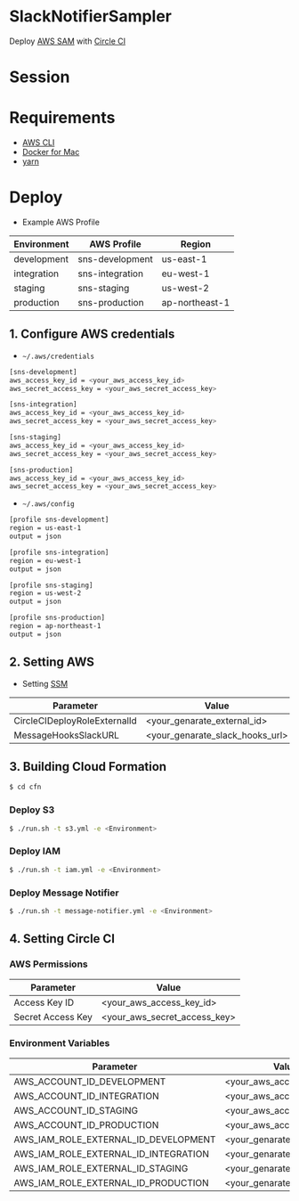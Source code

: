 SlackNotifierSampler
=======

Deploy [AWS SAM](https://github.com/awslabs/serverless-application-model) with [Circle CI](https://circleci.com/?utm_source=Google&utm_medium=SEM&utm_campaign=Search%20Signup%20Branded&utm_content=Search%20Signup%20Branded-Eng-Branded-CircleCI%20(Branded)%20-%20ci&gclid=CjwKCAjw2_LcBRBYEiwA_XVBU8c3mBHwOGXR10vtzEvp0PIVvH7o0xVMppQ5roFa7EZvf8jEwE_YJhoCxG0QAvD_BwE)

# Session
<script async class="speakerdeck-embed" data-id="95839ac8ec494e43885f8f7434fcea7e" data-ratio="1.33333333333333" src="//speakerdeck.com/assets/embed.js"></script>

# Requirements

- [AWS CLI](https://aws.amazon.com/cli/)
- [Docker for Mac](https://www.docker.com/docker-mac)
- [yarn](https://yarnpkg.com)

# Deploy

- Example AWS Profile 

| Environment | AWS Profile | Region |
| --- | --- | --- |
| development | sns-development | us-east-1 |
| integration | sns-integration | eu-west-1 |
| staging | sns-staging | us-west-2 |
| production | sns-production | ap-northeast-1 |

## 1. Configure AWS credentials

- `~/.aws/credentials`

```bash
[sns-development]
aws_access_key_id = <your_aws_access_key_id>
aws_secret_access_key = <your_aws_secret_access_key>

[sns-integration]
aws_access_key_id = <your_aws_access_key_id>
aws_secret_access_key = <your_aws_secret_access_key>

[sns-staging]
aws_access_key_id = <your_aws_access_key_id>
aws_secret_access_key = <your_aws_secret_access_key>

[sns-production]
aws_access_key_id = <your_aws_access_key_id>
aws_secret_access_key = <your_aws_secret_access_key>
```

- `~/.aws/config`

```bash
[profile sns-development]
region = us-east-1
output = json

[profile sns-integration]
region = eu-west-1
output = json

[profile sns-staging]
region = us-west-2
output = json

[profile sns-production]
region = ap-northeast-1
output = json
```

## 2. Setting AWS

- Setting [SSM](https://docs.aws.amazon.com/systems-manager/latest/userguide/systems-manager-paramstore.html)

| Parameter | Value |
| --- | --- |
| CircleCIDeployRoleExternalId | <your_genarate_external_id> |
| MessageHooksSlackURL | <your_genarate_slack_hooks_url> |

## 3. Building Cloud Formation

```bash
$ cd cfn
```

### Deploy S3

```bash
$ ./run.sh -t s3.yml -e <Environment>
```

### Deploy IAM

```bash
$ ./run.sh -t iam.yml -e <Environment>
```

### Deploy Message Notifier

```bash
$ ./run.sh -t message-notifier.yml -e <Environment>
```

## 4. Setting Circle CI

### AWS Permissions

| Parameter | Value |
| --- | --- |
| Access Key ID | <your_aws_access_key_id> |
| Secret Access Key | <your_aws_secret_access_key> |

### Environment Variables

| Parameter | Value |
| --- | --- |
| AWS_ACCOUNT_ID_DEVELOPMENT | <your_aws_account_id> |
| AWS_ACCOUNT_ID_INTEGRATION | <your_aws_account_id> |
| AWS_ACCOUNT_ID_STAGING | <your_aws_account_id> |
| AWS_ACCOUNT_ID_PRODUCTION | <your_aws_account_id> |
| AWS_IAM_ROLE_EXTERNAL_ID_DEVELOPMENT | <your_genarate_external_id> |
| AWS_IAM_ROLE_EXTERNAL_ID_INTEGRATION | <your_genarate_external_id> |
| AWS_IAM_ROLE_EXTERNAL_ID_STAGING | <your_genarate_external_id> |
| AWS_IAM_ROLE_EXTERNAL_ID_PRODUCTION | <your_genarate_external_id> |
